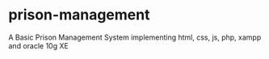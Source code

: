 # prison-management
A Basic Prison Management System implementing html, css, js, php, xampp and oracle 10g XE
